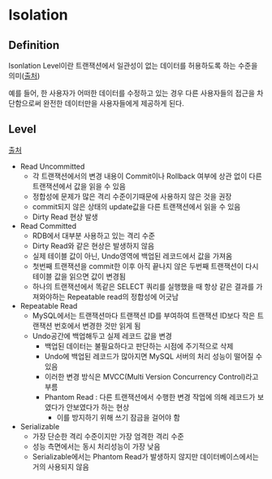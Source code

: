 # Isolation

## Definition
Isonlation Level이란 트랜잭션에서 일관성이 없는 데이터를 허용하도록 하는 수준을 의미([출처](https://effectivesquid.tistory.com/entry/%EB%8D%B0%EC%9D%B4%ED%84%B0%EB%B2%A0%EC%9D%B4%EC%8A%A4-Isolation-Level))  

예를 들어, 한 사용자가 어떠한 데이터를 수정하고 있는 경우 다른 사용자들의 접근을 차단함으로써 완전한 데이터만을 사용자들에게 제공하게 된다.  

## Level
[출처](https://nesoy.github.io/articles/2019-05/Database-Transaction-isolation)  
- Read Uncommitted
  - 각 트랜잭션에서의 변경 내용이 Commit이나 Rollback 여부에 상관 없이 다른 트랜잭션에서 값을 읽을 수 있음
  - 정합성에 문제가 많은 격리 수준이기때문에 사용하지 않은 것을 권장
  - commit되지 않은 상태의 update값을 다른 트랜잭션에서 읽을 수 있음
  - Dirty Read 현상 발생
- Read Committed
  - RDB에서 대부분 사용하고 있는 격리 수준
  - Dirty Read와 같은 현상은 발생하지 않음
  - 실제 테이블 값이 아닌, Undo영역에 백업된 레코드에서 값을 가져옴
  - 첫번째 트랜잭션을 commit한 이후 아직 끝나지 않은 두번째 트랜잭션이 다시 테이블 값을 읽으면 값이 변경됨
  - 하나의 트랜잭션에서 똑같은 SELECT 쿼리를 실행했을 때 항상 같은 결과를 가져와야하는 Repeatable read의 정합성에 어긋남
- Repeatable Read
  - MySQL에서는 트랜잭션마다 트랜잭션 ID를 부여하여 트랜잭션 ID보다 작은 트랜잭션 번호에서 변경한 것만 읽게 됨
  - Undo공간에 백업해두고 실제 레코드 값을 변경
    - 백업된 데이터는 불필요하다고 판단하는 시점에 주기적으로 삭제
    - Undo에 백업된 레코드가 많아지면 MySQL 서버의 처리 성능이 떨어질 수 있음
    - 이러한 변경 방식은 MVCC(Multi Version Concurrency Control)라고 부름
    - Phantom Read : 다른 트랜잭션에서 수행한 변경 작업에 의해 레코드가 보였다가 안보였다가 하는 현상
      - 이를 방지하기 위해 쓰기 잠금을 걸어야 함
- Serializable
  - 가장 단순한 격리 수준이지만 가장 엄격한 격리 수준
  - 성능 측면에서는 동시 처리성능이 가장 낮음
  - Serializable에서는 Phantom Read가 발생하지 않지만 데이터베이스에서는 거의 사용되지 않음
